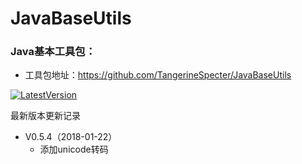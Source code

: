 # JavaBaseUtils

### Java基本工具包：
- 工具包地址：https://github.com/TangerineSpecter/JavaBaseUtils

[![LatestVersion](https://img.shields.io/badge/LatestVersion-0.5.4-orange.svg)](https://github.com/TangerineSpecter/JavaBaseUtils/blob/master/VERSION.md)

最新版本更新记录

- V0.5.4（2018-01-22）
	- 添加unicode转码